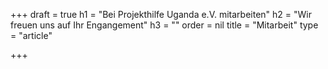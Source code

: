 +++
draft = true
h1 = "Bei Projekthilfe Uganda e.V. mitarbeiten"
h2 = "Wir freuen uns auf Ihr Engangement"
h3 = ""
order = nil
title = "Mitarbeit"
type = "article"

+++
